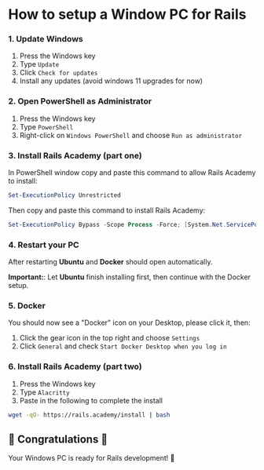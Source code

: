 # How to setup a Window PC for Rails

### 1. Update Windows

1. Press the Windows key
2. Type `Update`
3. Click `Check for updates`
4. Install any updates (avoid windows 11 upgrades for now)

### 2. Open PowerShell as Administrator

1. Press the Windows key
2. Type `PowerShell`
3. Right-click on `Windows PowerShell` and choose `Run as administrator`

### 3. Install Rails Academy (part one)

In PowerShell window copy and paste this command to allow Rails Academy to install:

```powershell
Set-ExecutionPolicy Unrestricted
```

Then copy and paste this command to install Rails Academy:

```powershell
Set-ExecutionPolicy Bypass -Scope Process -Force; [System.Net.ServicePointManager]::SecurityProtocol = [System.Net.ServicePointManager]::SecurityProtocol -bor 3072; iex ((New-Object System.Net.WebClient).DownloadString('https://raw.githubusercontent.com/justintanner/rails-academy/stable/win/install.ps1'))
```

### 4. Restart your PC

After restarting **Ubuntu** and **Docker** should open automatically.

**Important:**: Let **Ubuntu** finish installing first, then continue with the Docker setup.

### 5. Docker

You should now see a "Docker" icon on your Desktop, please click it, then:

1. Click the gear icon in the top right and choose `Settings`
2. Click `General` and check `Start Docker Desktop when you log in`

### 6. Install Rails Academy (part two)

1. Press the Windows key
2. Type `Alacritty`
3. Paste in the following to complete the install

```bash
wget -qO- https://rails.academy/install | bash
```

## :tada: Congratulations :tada:

Your Windows PC is ready for Rails development! 🚀
